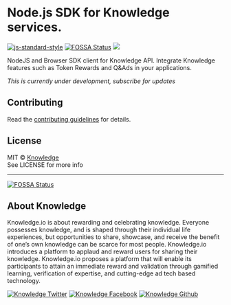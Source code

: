# Node.js SDK for Knowledge services.

[![js-standard-style](https://img.shields.io/badge/code%20style-standard-brightgreen.svg)](http://standardjs.com/)
[![FOSSA Status](https://app.fossa.io/api/projects/git%2Bgithub.com%2Fknowledge%2Fknowledge-node-sdk.svg?type=shield)](https://app.fossa.io/projects/git%2Bgithub.com%2Fknowledge%2Fknowledge-node-sdk?ref=badge_shield)
[![](https://img.shields.io/badge/%E2%9C%93-collaborative_etiquette-brightgreen.svg)](https://git.io/col)


NodeJS and Browser SDK client for Knowledge API. Integrate Knowledge features such as Token Rewards and Q&Ads in your applications.


_This is currently under development, subscribe for updates_


## Contributing

Read the [contributing guidelines](CONTRIBUTING.md) for details.

## License

MIT © [Knowledge](http://knowledge.io)  
See LICENSE for more info

---

[![FOSSA Status](https://app.fossa.io/api/projects/git%2Bgithub.com%2Fknowledge%2Fknowledge-node-sdk.svg?type=large)](https://app.fossa.io/projects/git%2Bgithub.com%2Fknowledge%2Fknowledge-node-sdk?ref=badge_large)

## About Knowledge

Knowledge.io is about rewarding and celebrating knowledge. Everyone possesses knowledge, and is shaped through their individual life experiences, but opportunities to share, showcase, and receive the benefit of one’s own knowledge can be scarce for most people. Knowledge.io introduces a platform to applaud and reward users for sharing their knowledge. Knowledge.io proposes a platform that will enable its participants to attain an immediate reward and validation through gamified learning, verification of expertise, and cutting-edge ad tech based technology.

<!-- Please don't remove this: Grab your social icons from https://github.com/carlsednaoui/gitsocial -->

<!-- display the social media buttons in your README -->

[![Knowledge Twitter][1.1]][1]
[![Knowledge Facebook][2.1]][2]
[![Knowledge Github][3.1]][3]

<!-- links to social media icons -->
<!-- no need to change these -->

<!-- icons with padding -->

[1.1]: http://i.imgur.com/tXSoThF.png (twitter icon with padding)
[2.1]: http://i.imgur.com/P3YfQoD.png (facebook icon with padding)
[3.1]: http://i.imgur.com/0o48UoR.png (github icon with padding)

<!-- icons without padding -->

[1.2]: http://i.imgur.com/wWzX9uB.png (twitter icon without padding)
[2.2]: http://i.imgur.com/fep1WsG.png (facebook icon without padding)
[3.2]: http://i.imgur.com/9I6NRUm.png (github icon without padding)


<!-- links to your social media accounts -->
<!-- update these accordingly -->

[1]: http://www.twitter.com/KnowledgeToken
[2]: http://www.facebook.com/KnowledgeToken
[3]: http://www.github.com/knowledge

<!-- Please don't remove this: Grab your social icons from https://github.com/carlsednaoui/gitsocial -->